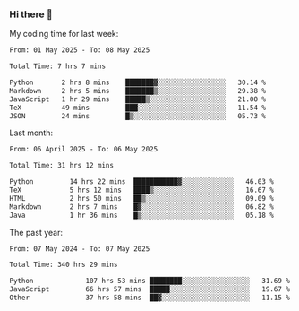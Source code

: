 ### Hi there 👋

My coding time for last week:

<!--START_SECTION:week-->

```txt
From: 01 May 2025 - To: 08 May 2025

Total Time: 7 hrs 7 mins

Python       2 hrs 8 mins    ███████▓░░░░░░░░░░░░░░░░░   30.14 %
Markdown     2 hrs 5 mins    ███████▒░░░░░░░░░░░░░░░░░   29.38 %
JavaScript   1 hr 29 mins    █████▒░░░░░░░░░░░░░░░░░░░   21.00 %
TeX          49 mins         ███░░░░░░░░░░░░░░░░░░░░░░   11.54 %
JSON         24 mins         █▒░░░░░░░░░░░░░░░░░░░░░░░   05.73 %
```

<!--END_SECTION:week-->

Last month:

<!--START_SECTION:month-->

```txt
From: 06 April 2025 - To: 06 May 2025

Total Time: 31 hrs 12 mins

Python         14 hrs 22 mins  ███████████▓░░░░░░░░░░░░░   46.03 %
TeX            5 hrs 12 mins   ████▒░░░░░░░░░░░░░░░░░░░░   16.67 %
HTML           2 hrs 50 mins   ██▒░░░░░░░░░░░░░░░░░░░░░░   09.09 %
Markdown       2 hrs 7 mins    █▓░░░░░░░░░░░░░░░░░░░░░░░   06.82 %
Java           1 hr 36 mins    █▒░░░░░░░░░░░░░░░░░░░░░░░   05.18 %
```

<!--END_SECTION:month-->

The past year:

<!--START_SECTION:year-->

```txt
From: 07 May 2024 - To: 07 May 2025

Total Time: 340 hrs 29 mins

Python             107 hrs 53 mins ████████░░░░░░░░░░░░░░░░░   31.69 %
JavaScript         66 hrs 57 mins  █████░░░░░░░░░░░░░░░░░░░░   19.67 %
Other              37 hrs 58 mins  ██▓░░░░░░░░░░░░░░░░░░░░░░   11.15 %
```

<!--END_SECTION:year-->
